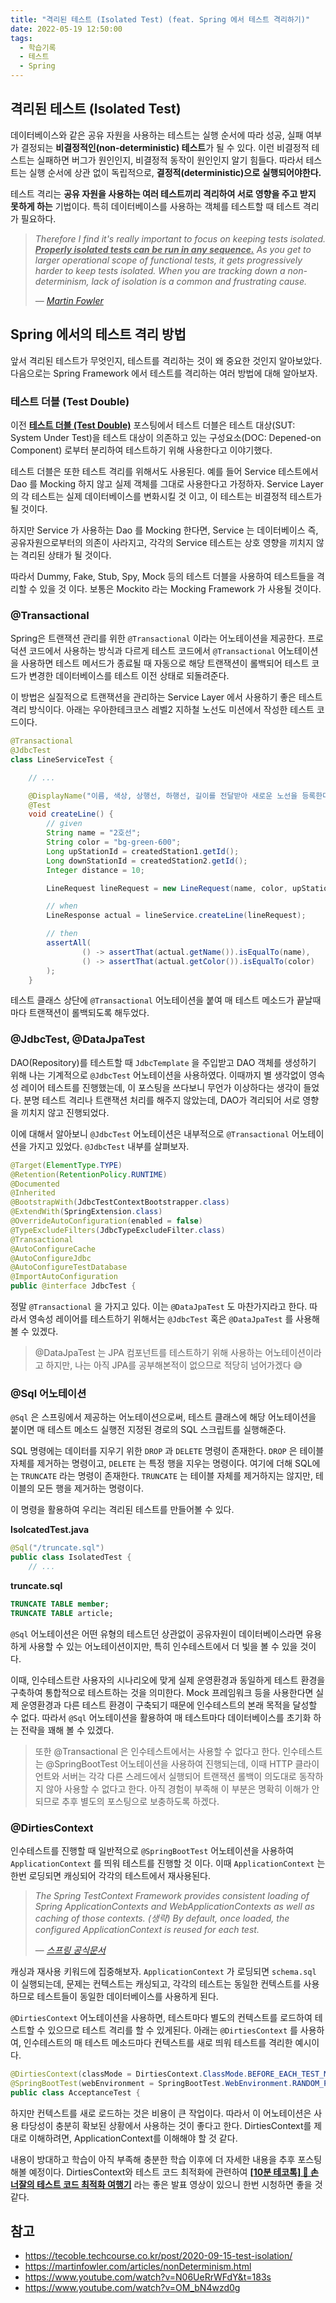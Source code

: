 ```yaml
---
title: "격리된 테스트 (Isolated Test) (feat. Spring 에서 테스트 격리하기)"
date: 2022-05-19 12:50:00
tags:
  - 학습기록
  - 테스트
  - Spring
---
```


## 격리된 테스트 (Isolated Test)

데이터베이스와 같은 공유 자원을 사용하는 테스트는 실행 순서에 따라 성공, 실패 여부가 결정되는 **비결정적인(non-deterministic) 테스트**가 될 수 있다. 이런 비결정적 테스트는 실패하면 버그가 원인인지, 비결정적 동작이 원인인지 알기 힘들다. 따라서 테스트는 실행 순서에 상관 없이 독립적으로, **결정적(deterministic)으로 실행되어야한다.**

테스트 격리는 **공유 자원을 사용하는 여러 테스트끼리 격리하여 서로 영향을 주고 받지 못하게 하는** 기법이다. 특히 데이터베이스를 사용하는 객체를 테스트할 때 테스트 격리가 필요하다.

> _Therefore I find it's really important to focus on keeping tests isolated. <u>**Properly isolated tests can be run in any sequence.**</u> As you get to larger operational scope of functional tests, it gets progressively harder to keep tests isolated. When you are tracking down a non-determinism, lack of isolation is a common and frustrating cause._
>
> _― [Martin Fowler](https://martinfowler.com/articles/nonDeterminism.html)_

## Spring 에서의 테스트 격리 방법

앞서 격리된 테스트가 무엇인지, 테스트를 격리하는 것이 왜 중요한 것인지 알아보았다. 다음으로는 Spring Framework 에서 테스트를 격리하는 여러 방법에 대해 알아보자.

### 테스트 더블 (Test Double)

이전 **[테스트 더블 (Test Double)](https://hudi.blog/test-double/)** 포스팅에서 테스트 더블은 테스트 대상(SUT: System Under Test)을 테스트 대상이 의존하고 있는 구성요소(DOC: Depened-on Component) 로부터 분리하여 테스트하기 위해 사용한다고 이야기했다.

테스트 더블은 또한 테스트 격리를 위해서도 사용된다. 예를 들어 Service 테스트에서 Dao 를 Mocking 하지 않고 실제 객체를 그대로 사용한다고 가정하자. Service Layer 의 각 테스트는 실제 데이터베이스를 변화시킬 것 이고, 이 테스트는 비결정적 테스트가 될 것이다.

하지만 Service 가 사용하는 Dao 를 Mocking 한다면, Service 는 데이터베이스 즉, 공유자원으로부터의 의존이 사라지고, 각각의 Service 테스트는 상호 영향을 끼치지 않는 격리된 상태가 될 것이다.

따라서 Dummy, Fake, Stub, Spy, Mock 등의 테스트 더블을 사용하여 테스트들을 격리할 수 있을 것 이다. 보통은 Mockito 라는 Mocking Framework 가 사용될 것이다.

### @Transactional

Spring은 트랜잭션 관리를 위한 `@Transactional` 이라는 어노테이션을 제공한다. 프로덕션 코드에서 사용하는 방식과 다르게 테스트 코드에서 `@Transactional` 어노테이션을 사용하면 테스트 메서드가 종료될 때 자동으로 해당 트랜잭션이 롤백되어 테스트 코드가 변경한 데이터베이스를 테스트 이전 상태로 되돌려준다.

이 방법은 실질적으로 트랜잭션을 관리하는 Service Layer 에서 사용하기 좋은 테스트 격리 방식이다. 아래는 우아한테크코스 레벨2 지하철 노선도 미션에서 작성한 테스트 코드이다.

```java
@Transactional
@JdbcTest
class LineServiceTest {

    // ...

    @DisplayName("이름, 색상, 상행선, 하행선, 길이를 전달받아 새로운 노선을 등록한다.")
    @Test
    void createLine() {
        // given
        String name = "2호선";
        String color = "bg-green-600";
        Long upStationId = createdStation1.getId();
        Long downStationId = createdStation2.getId();
        Integer distance = 10;

        LineRequest lineRequest = new LineRequest(name, color, upStationId, downStationId, distance);

        // when
        LineResponse actual = lineService.createLine(lineRequest);

        // then
        assertAll(
                () -> assertThat(actual.getName()).isEqualTo(name),
                () -> assertThat(actual.getColor()).isEqualTo(color)
        );
    }
```

테스트 클래스 상단에 `@Transactional` 어노테이션을 붙여 매 테스트 메소드가 끝날때 마다 트랜잭션이 롤백되도록 해두었다.

### @JdbcTest, @DataJpaTest

DAO(Repository)를 테스트할 때 `JdbcTemplate` 을 주입받고 DAO 객체를 생성하기 위해 나는 기계적으로 `@JdbcTest` 어노테이션을 사용하였다. 이때까지 별 생각없이 영속성 레이어 테스트를 진행했는데, 이 포스팅을 쓰다보니 무언가 이상하다는 생각이 들었다. 분명 테스트 격리나 트랜잭션 처리를 해주지 않았는데, DAO가 격리되어 서로 영향을 끼치지 않고 진행되었다.

이에 대해서 알아보니 `@JdbcTest` 어노테이션은 내부적으로 `@Transactional` 어노테이션을 가지고 있었다. `@JdbcTest` 내부를 살펴보자.

```java
@Target(ElementType.TYPE)
@Retention(RetentionPolicy.RUNTIME)
@Documented
@Inherited
@BootstrapWith(JdbcTestContextBootstrapper.class)
@ExtendWith(SpringExtension.class)
@OverrideAutoConfiguration(enabled = false)
@TypeExcludeFilters(JdbcTypeExcludeFilter.class)
@Transactional
@AutoConfigureCache
@AutoConfigureJdbc
@AutoConfigureTestDatabase
@ImportAutoConfiguration
public @interface JdbcTest {
```

정말 `@Transactional` 을 가지고 있다. 이는 `@DataJpaTest` 도 마찬가지라고 한다. 따라서 영속성 레이어를 테스트하기 위해서는 `@JdbcTest` 혹은 `@DataJpaTest` 를 사용해볼 수 있겠다.

> @DataJpaTest 는 JPA 컴포넌트를 테스트하기 위해 사용하는 어노테이션이라고 하지만, 나는 아직 JPA를 공부해본적이 없으므로 적당히 넘어가겠다 😅

### @Sql 어노테이션

`@Sql` 은 스프링에서 제공하는 어노테이션으로써, 테스트 클래스에 해당 어노테이션을 붙이면 매 테스트 메소드 실행전 지정된 경로의 SQL 스크립트를 실행해준다.

SQL 명령에는 데이터를 지우기 위한 `DROP` 과 `DELETE` 명령이 존재한다. `DROP` 은 테이블 자체를 제거하는 명령이고, `DELETE` 는 특정 행을 지우는 명령이다. 여기에 더해 SQL에는 `TRUNCATE` 라는 명령이 존재한다. `TRUNCATE` 는 테이블 자체를 제거하지는 않지만, 테이블의 모든 행을 제거하는 명령이다.

이 명령을 활용하여 우리는 격리된 테스트를 만들어볼 수 있다.

**IsolcatedTest.java**

```java
@Sql("/truncate.sql")
public class IsolatedTest {
    // ...
```

**truncate.sql**

```sql
TRUNCATE TABLE member;
TRUNCATE TABLE article;
```

`@Sql` 어노테이션은 어떤 유형의 테스트던 상관없이 공유자원이 데이터베이스라면 유용하게 사용할 수 있는 어노테이션이지만, 특히 인수테스트에서 더 빛을 볼 수 있을 것이다.

이때, 인수테스트란 사용자의 시나리오에 맞게 실제 운영환경과 동일하게 테스트 환경을 구축하여 통합적으로 테스트하는 것을 의미한다. Mock 프레임워크 등을 사용한다면 실제 운영환경과 다른 테스트 환경이 구축되기 때문에 인수테스트의 본래 목적을 달성할 수 없다. 따라서 `@Sql` 어노테이션을 활용하여 매 테스트마다 데이터베이스를 초기화 하는 전략을 꽤해 볼 수 있겠다.

> 또한 @Transactional 은 인수테스트에서는 사용할 수 없다고 한다. 인수테스트는 @SpringBootTest 어노테이션을 사용하여 진행되는데, 이때 HTTP 클라이언트와 서버는 각각 다른 스레드에서 실행되어 트랜잭션 롤백이 의도대로 동작하지 않아 사용할 수 없다고 한다. 아직 경험이 부족해 이 부분은 명확히 이해가 안되므로 추후 별도의 포스팅으로 보충하도록 하겠다.

### @DirtiesContext

인수테스트를 진행할 때 일반적으로 `@SpringBootTest` 어노테이션을 사용하여 `ApplicationContext` 를 띄워 테스트를 진행할 것 이다. 이때 `ApplicationContext` 는 한번 로딩되면 캐싱되어 각각의 테스트에서 재사용된다.

> _The Spring TestContext Framework provides consistent loading of Spring ApplicationContexts and WebApplicationContexts as well as caching of those contexts. (생략) By default, once loaded, the configured ApplicationContext is reused for each test._
>
> ― _[스프링 공식문서](https://docs.spring.io/spring-framework/docs/4.2.x/spring-framework-reference/html/integration-testing.html)_

캐싱과 재사용 키워드에 집중해보자. `ApplicationContext` 가 로딩되면 `schema.sql` 이 실행되는데, 문제는 컨텍스트는 캐싱되고, 각각의 테스트는 동일한 컨텍스트를 사용하므로 테스트들이 동일한 데이터베이스를 사용하게 된다.

`@DirtiesContext` 어노테이션을 사용하면, 테스트마다 별도의 컨텍스트를 로드하여 테스트할 수 있으므로 테스트 격리를 할 수 있게된다. 아래는 `@DirtiesContext` 를 사용하여, 인수테스트의 매 테스트 메소드마다 컨텍스트를 새로 띄워 테스트를 격리한 예시이다.

```java
@DirtiesContext(classMode = DirtiesContext.ClassMode.BEFORE_EACH_TEST_METHOD)
@SpringBootTest(webEnvironment = SpringBootTest.WebEnvironment.RANDOM_PORT)
public class AcceptanceTest {
```

하지만 컨텍스트를 새로 로드하는 것은 비용이 큰 작업이다. 따라서 이 어노테이션은 사용 타당성이 충분히 확보된 상황에서 사용하는 것이 좋다고 한다. DirtiesContext를 제대로 이해하려면, ApplicationContext를 이해해야 할 것 같다.

내용이 방대하고 학습이 아직 부족해 충분한 학습 이후에 더 자세한 내용을 추후 포스팅 해볼 예정이다. DirtiesContext와 테스트 코드 최적화에 관련하여 **[[10분 테코톡] 🎃 손너잘의 테스트 코드 최적화 여행기](https://www.youtube.com/watch?v=N06UeRrWFdY)** 라는 좋은 발표 영상이 있으니 한번 시청하면 좋을 것 같다.

## 참고

- https://tecoble.techcourse.co.kr/post/2020-09-15-test-isolation/
- https://martinfowler.com/articles/nonDeterminism.html
- https://www.youtube.com/watch?v=N06UeRrWFdY&t=183s
- https://www.youtube.com/watch?v=OM_bN4wzd0g

